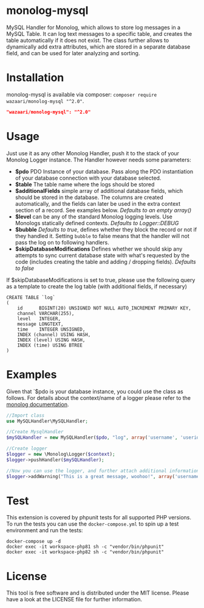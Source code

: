 monolog-mysql
=============

MySQL Handler for Monolog, which allows to store log messages in a MySQL Table.
It can log text messages to a specific table, and creates the table automatically if it does not exist.
The class further allows to dynamically add extra attributes, which are stored in a separate database field, and can be
used for later analyzing and sorting.

# Installation

monolog-mysql is available via composer: `composer require wazaari/monolog-mysql "^2.0"`.

```json
"wazaari/monolog-mysql": "^2.0"
```

# Usage

Just use it as any other Monolog Handler, push it to the stack of your Monolog Logger instance. The Handler however
needs some parameters:

- **$pdo** PDO Instance of your database. Pass along the PDO instantiation of your database connection with your
  database selected.
- **$table** The table name where the logs should be stored
- **$additionalFields** simple array of additional database fields, which should be stored in the database. The columns
  are created automatically, and the fields can later be used in the extra context section of a record. See examples
  below. _Defaults to an empty array()_
- **$level** can be any of the standard Monolog logging levels. Use Monologs statically defined contexts. _Defaults to
  Logger::DEBUG_
- **$bubble** _Defaults to true_, defines whether they block the record or not if they handled it. Setting `bubble` to
  false means that the handler will not pass the log on to following handlers.
- **$skipDatabaseModifications** Defines whether we should skip any attempts to sync current database state with what's
  requested by the code (includes creating the table and adding / dropping fields). _Defaults to false_

If $skipDatabaseModifications is set to true, please use the following query as a template to create the log table (with
additional fields, if necessary)

```mysql
CREATE TABLE `log`
(
    id      BIGINT(20) UNSIGNED NOT NULL AUTO_INCREMENT PRIMARY KEY,
    channel VARCHAR(255),
    level   INTEGER,
    message LONGTEXT,
    time    INTEGER UNSIGNED,
    INDEX (channel) USING HASH,
    INDEX (level) USING HASH,
    INDEX (time) USING BTREE
)
```

# Examples

Given that `$pdo is your database instance, you could use the class as follows. For details about the context/name
of a logger please refer to the [monolog documentation](https://github.com/Seldaek/monolog/blob/master/doc/01-usage.md).

```php
//Import class
use MySQLHandler\MySQLHandler;

//Create MysqlHandler
$mySQLHandler = new MySQLHandler($pdo, "log", array('username', 'userid'), \Monolog\Logger::DEBUG);

//Create logger
$logger = new \Monolog\Logger($context);
$logger->pushHandler($mySQLHandler);

//Now you can use the logger, and further attach additional information
$logger->addWarning("This is a great message, woohoo!", array('username'  => 'John Doe', 'userid'  => 245));
```

# Test

This extension is covered by phpunit tests for all supported PHP versions. To run the tests you can use the
`docker-compose.yml` to spin up a test environment and run the tests:

```
docker-compose up -d
docker exec -it workspace-php81 sh -c "vendor/bin/phpunit"
docker exec -it workspace-php82 sh -c "vendor/bin/phpunit"
```

# License

This tool is free software and is distributed under the MIT license. Please have a look at the LICENSE file for further
information.

